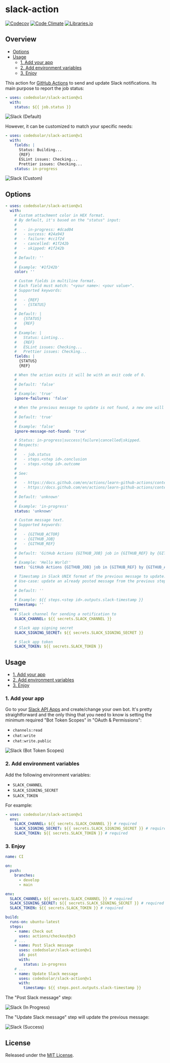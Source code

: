 # slack-action

[![Codecov]](https://codecov.io/gh/codedsolar/slack-action)
[![Code Climate]](https://codeclimate.com/github/codedsolar/slack-action)
[![Libraries.io]](https://libraries.io/github/codedsolar/slack-action)

## Overview

- [Options](#options)
- [Usage](#usage)
  - [1. Add your app](#1-add-your-app)
  - [2. Add environment variables](#2-add-environment-variables)
  - [3. Enjoy](#3-enjoy)

This action for [GitHub Actions][] to send and update Slack notifications. Its
main purpose to report the job status:

```yml
- uses: codedsolar/slack-action@v1
  with:
    status: ${{ job.status }}
```

![Slack (Default)](readme/slack-success.png 'Slack (Default)')

However, it can be customized to match your specific needs:

```yml
- uses: codedsolar/slack-action@v1
  with:
    fields: |
      Status: Building...
      {REF}
      ESLint issues: Checking...
      Prettier issues: Checking...
    status: in-progress
```

![Slack (Custom)](readme/slack-custom.png 'Slack (Custom)')

## Options

```yml
- uses: codedsolar/slack-action@v1
  with:
    # Custom attachment color in HEX format.
    # By default, it's based on the "status" input:
    #
    #   - in-progress: #dcad04
    #   - success: #24a943
    #   - failure: #cc1f2d
    #   - cancelled: #1f242b
    #   - skipped: #1f242b
    #
    # Default: ''
    #
    # Example: '#1f242b'
    color: ''

    # Custom fields in multiline format.
    # Each field must match: "<your name>: <your value>".
    # Supported keywords:
    #
    #   - {REF}
    #   - {STATUS}
    #
    # Default: |
    #   {STATUS}
    #   {REF}
    #
    # Example: |
    #   Status: Linting...
    #   {REF}
    #   ESLint issues: Checking...
    #   Prettier issues: Checking...
    fields: |
      {STATUS}
      {REF}

    # When the action exits it will be with an exit code of 0.
    #
    # Default: 'false'
    #
    # Example: 'true'
    ignore-failures: 'false'

    # When the previous message to update is not found, a new one will be posted instead.
    #
    # Default: 'true'
    #
    # Example: 'false'
    ignore-message-not-found: 'true'

    # Status: in-progress|success|failure|cancelled|skipped.
    # Respects:
    #
    #   - job.status
    #   - steps.<step id>.conclusion
    #   - steps.<step id>.outcome
    #
    # See:
    #
    #   - https://docs.github.com/en/actions/learn-github-actions/contexts#job-context
    #   - https://docs.github.com/en/actions/learn-github-actions/contexts#steps-context
    #
    # Default: 'unknown'
    #
    # Example: 'in-progress'
    status: 'unknown'

    # Custom message text.
    # Supported keywords:
    #
    #   - {GITHUB_ACTOR}
    #   - {GITHUB_JOB}
    #   - {GITHUB_REF}
    #
    # Default: 'GitHub Actions {GITHUB_JOB} job in {GITHUB_REF} by {GITHUB_ACTOR}'
    #
    # Example: 'Hello World!'
    text: 'GitHub Actions {GITHUB_JOB} job in {GITHUB_REF} by {GITHUB_ACTOR}'

    # Timestamp in Slack UNIX format of the previous message to update.
    # Use-case: update an already posted message from the previous step based on the "slack-timestamp" output.
    #
    # Default: ''
    #
    # Example: ${{ steps.<step id>.outputs.slack-timestamp }}
    timestamp: ''
  env:
    # Slack channel for sending a notification to
    SLACK_CHANNEL: ${{ secrets.SLACK_CHANNEL }}

    # Slack app signing secret
    SLACK_SIGNING_SECRET: ${{ secrets.SLACK_SIGNING_SECRET }}

    # Slack app token
    SLACK_TOKEN: ${{ secrets.SLACK_TOKEN }}
```

## Usage

- [1. Add your app](#1-add-your-app)
- [2. Add environment variables](#2-add-environment-variables)
- [3. Enjoy](#3-enjoy)

### 1. Add your app

Go to your [Slack API Apps][] and create/change your own bot. It's pretty
straightforward and the only thing that you need to know is setting the minimum
required "Bot Token Scopes" in "OAuth & Permissions":

- `channels:read`
- `chat:write`
- `chat:write.public`

![Slack (Bot Token Scopes)](readme/slack-bot-token-scopes.png 'Slack (Bot Token Scopes)')

### 2. Add environment variables

Add the following environment variables:

- `SLACK_CHANNEL`
- `SLACK_SIGNING_SECRET`
- `SLACK_TOKEN`

For example:

```yml
- uses: codedsolar/slack-action@v1
  env:
    SLACK_CHANNEL: ${{ secrets.SLACK_CHANNEL }} # required
    SLACK_SIGNING_SECRET: ${{ secrets.SLACK_SIGNING_SECRET }} # required
    SLACK_TOKEN: ${{ secrets.SLACK_TOKEN }} # required
```

### 3. Enjoy

```yml
name: CI

on:
  push:
    branches:
      - develop
      - main

env:
  SLACK_CHANNEL: ${{ secrets.SLACK_CHANNEL }} # required
  SLACK_SIGNING_SECRET: ${{ secrets.SLACK_SIGNING_SECRET }} # required
  SLACK_TOKEN: ${{ secrets.SLACK_TOKEN }} # required

build:
  runs-on: ubuntu-latest
  steps:
    - name: Check out
      uses: actions/checkout@v3
    # ...
    - name: Post Slack message
      uses: codedsolar/slack-action@v1
      id: post
      with:
        status: in-progress
    # ...
    - name: Update Slack message
      uses: codedsolar/slack-action@v1
      with:
        timestamp: ${{ steps.post.outputs.slack-timestamp }}
```

The "Post Slack message" step:

![Slack (In Progress)](readme/slack-in-progress.png 'Slack (In Progress)')

The "Update Slack message" step will update the previous message:

![Slack (Success)](readme/slack-success.png 'Slack (Success)')

## License

Released under the [MIT License](https://opensource.org/licenses/MIT).

[action.yml]: action.yml
[code climate]: https://img.shields.io/codeclimate/maintainability/codedsolar/slack-action
[codecov]: https://img.shields.io/codecov/c/github/codedsolar/slack-action
[github actions]: https://github.com/features/actions
[libraries.io]: https://img.shields.io/librariesio/github/codedsolar/slack-action
[prettier]: https://prettier.io/
[slack api apps]: https://api.slack.com/apps/
[slack]: https://slack.com/

